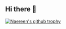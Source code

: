 ## Hi there 👋

<!--
**wnghks7787/wnghks7787** is a ✨ _special_ ✨ repository because its `README.md` (this file) appears on your GitHub profile.

Here are some ideas to get you started:

- 🔭 I’m currently working on ...
- 🌱 I’m currently learning ...
- 👯 I’m looking to collaborate on ...
- 🤔 I’m looking for help with ...
- 💬 Ask me about ...
- 📫 How to reach me: ...
- 😄 Pronouns: ...
- ⚡ Fun fact: ...
-->

[![Naereen's github trophy](https://github-profile-trophy.vercel.app/?username=Naereen&row=1)](https://github.com/ryo-ma/github-profile-trophy)
